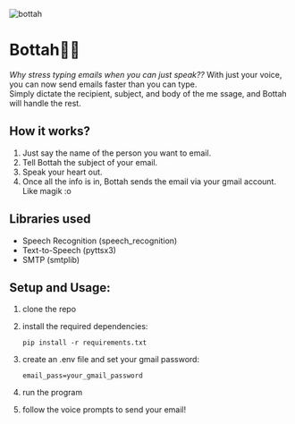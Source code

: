 ![bottah](https://github.com/user-attachments/assets/41a5e956-72f4-4a43-9645-cb7546ecf31c)
# Bottah🎤💌
*Why stress typing emails when you can just speak??*  With just your voice, you can now send emails faster than you can type. <br/>
Simply dictate the recipient, subject, and body of the me
ssage, and Bottah will handle the rest.

## How it works?
1. Just say the name of the person you want to email.
2. Tell Bottah the subject of your email.
3. Speak your heart out. 
4. Once all the info is in, Bottah sends the email via your gmail account. Like magik :o

## Libraries used
- Speech Recognition (speech_recognition)
- Text-to-Speech (pyttsx3)
- SMTP (smtplib)

## Setup and Usage:
1. clone the repo
2. install the required dependencies:

   ```
   pip install -r requirements.txt
     ```
3. create an .env file and set your gmail password:

   ```
   email_pass=your_gmail_password
      ```
4. run the program
5. follow the voice prompts to send your email!
   

